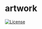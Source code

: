 # artwork

[![License](https://img.shields.io/npm/l/cc-md?color=blue&style=for-the-badge)](https://github.com/oqtopus-team/artwork/blob/main/LICENSE.md)
